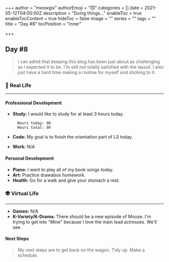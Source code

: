 +++
author = "meowgix"
authorEmoji = "😼"
categories = []
date = 2021-05-12T04:00:00Z
description = "Doing things..."
enableToc = true
enableTocContent = true
hideToc = false
image = ""
series = ""
tags = ""
title = "Day #8"
tocPosition = "inner"

+++
## Day #8

> I can admit that keeping this blog has been just about as challenging as I expected it to be. I'm still not totally satisfied with the layout. I also just have a hard time making a routine for myself and sticking to it.

### 🌱 Real Life

***

#### Professional Development

* **Study:**  I would like to study for at least 3 hours today.

        Hours today: 0h
        Hours total: 0h
* **Code:**  My goal is to finish the orientation part of LS today.
* **Work:**  N/A

#### Personal Development

* **Piano:**  I want to play all of my book songs today.
* **Art:**  Practice drawabox homework.
* **Health:**  Go for a walk and give your stomach a rest.

### 👽 Virtual Life

***

* **Games:**  N/A
* **K-Variety/K-Drama:**  There should be a new episode of Mouse. I'm trying to get into "Mine" because I love the main lead actresses. We'll see.

#### Next Steps

> My next steps are to get back on the wagon. Tidy up. Make a schedule.